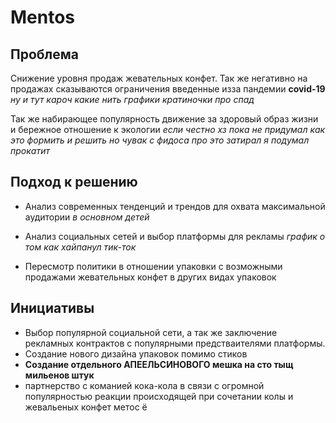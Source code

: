 # Mentos
## Проблема
Снижение уровня продаж жевательных конфет. Так же негативно на продажах сказываются ограничения введенные изза пандемии **covid-19** *ну и тут кароч какие нить графики кратиночки про спад*

Так же набирающее популярность движение за здоровый образ жизни и бережное отношение к экологии *если честно хз пока не придумал как это формить и решить но чувак с фидоса про это затирал я подумал прокатит*

## Подход к решению
* Анализ современных тенденций и трендов для охвата максимальной аудитории *в основном детей*

  <script type="text/javascript" src="https://ssl.gstatic.com/trends_nrtr/2402_RC03/embed_loader.js"></script>
  <script type="text/javascript">
    trends.embed.renderExploreWidget("TIMESERIES", {"comparisonItem":[{"keyword":"/g/11f555cn8l","geo":"RU","time":"2017-01-01 2020-11-20"}],"category":0,"property":""}, {"exploreQuery":"date=2017-01-01%202020-11-20&geo=RU&q=%2Fg%2F11f555cn8l","guestPath":"https://trends.google.com:443/trends/embed/"});
  </script>

* Анализ социальных сетей и выбор платформы для рекламы *график о том как хайпанул тик-ток*
* Пересмотр политики в отношении упаковки с возможными продажами жевательных конфет в других видах упаковок

## Инициативы
* Выбор популярной социальной сети, а так же заключение рекламных контрактов с популярными предстваителями платформы.
* Создание нового дизайна упаковок помимо стиков
* **Создание отдельного АПЕЕЛЬСИНОВОГО мешка на сто тыщ мильенов штук**
* партнерство с команией кока-кола в связи с огромной популярностью реакции происходящей при сочетании колы и жевальеных конфет метос ё
